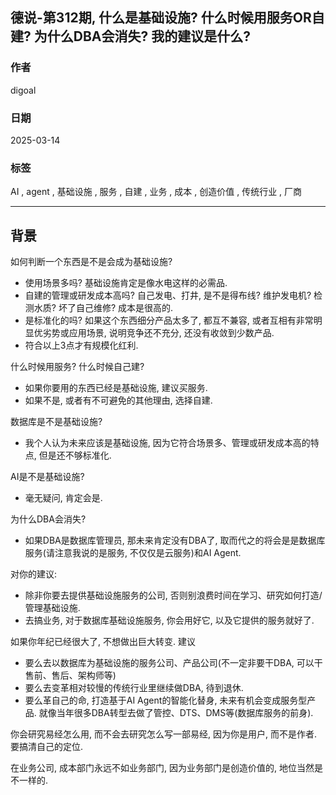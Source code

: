 ## 德说-第312期, 什么是基础设施? 什么时候用服务OR自建? 为什么DBA会消失? 我的建议是什么?   
                                                                                                            
### 作者                                                                                
digoal                                                                                
                                                                                       
### 日期                                                                                     
2025-03-14                                                                            
                                                                                    
### 标签                                                                                  
AI , agent , 基础设施 , 服务 , 自建 , 业务 , 成本 , 创造价值 , 传统行业 , 厂商            
                                                                                                      
----                                                                                    
                                                                                                  
## 背景     
如何判断一个东西是不是会成为基础设施?   
- 使用场景多吗? 基础设施肯定是像水电这样的必需品.    
- 自建的管理或研发成本高吗? 自己发电、打井, 是不是得布线? 维护发电机? 检测水质? 坏了自己维修? 成本是很高的.    
- 是标准化的吗? 如果这个东西细分产品太多了, 都互不兼容, 或者互相有非常明显优劣势或应用场景, 说明竞争还不充分, 还没有收敛到少数产品.    
- 符合以上3点才有规模化红利.    
  
  
什么时候用服务? 什么时候自己建?    
- 如果你要用的东西已经是基础设施, 建议买服务.    
- 如果不是, 或者有不可避免的其他理由, 选择自建.    
  
  
数据库是不是基础设施?   
- 我个人认为未来应该是基础设施, 因为它符合场景多、管理或研发成本高的特点, 但是还不够标准化.    
  
AI是不是基础设施?   
- 毫无疑问, 肯定会是.  
  
  
为什么DBA会消失?   
- 如果DBA是数据库管理员, 那未来肯定没有DBA了, 取而代之的将会是是数据库服务(请注意我说的是服务, 不仅仅是云服务)和AI Agent.    
  
  
对你的建议:   
- 除非你要去提供基础设施服务的公司, 否则别浪费时间在学习、研究如何打造/管理基础设施.   
- 去搞业务, 对于数据库基础设施服务, 你会用好它, 以及它提供的服务就好了.   
  
如果你年纪已经很大了, 不想做出巨大转变. 建议  
- 要么去以数据库为基础设施的服务公司、产品公司(不一定非要干DBA, 可以干售前、售后、架构师等)  
- 要么去变革相对较慢的传统行业里继续做DBA, 待到退休.
- 要么革自己的命, 打造基于AI Agent的智能化替身, 未来有机会变成服务型产品. 就像当年很多DBA转型去做了管控、DTS、DMS等(数据库服务的前身).  
  
你会研究易经怎么用, 而不会去研究怎么写一部易经, 因为你是用户, 而不是作者. 要搞清自己的定位.   
  
在业务公司, 成本部门永远不如业务部门, 因为业务部门是创造价值的, 地位当然是不一样的.     
  
  
